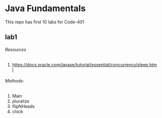 # Java Fundamentals

This repo has first 10 labs for Code-401

## lab1
###### Resources
1.  https://docs.oracle.com/javase/tutorial/essential/concurrency/sleep.html
  
###### Methods: 
1. Main 
2. pluralize
3. flipNHeads
4. clock


